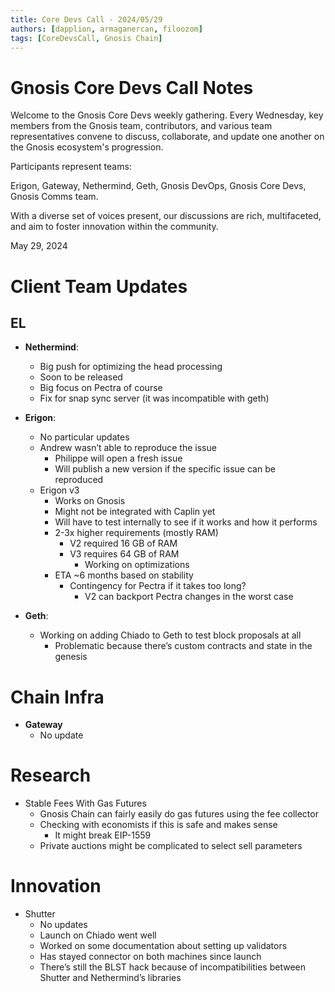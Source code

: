 ```yaml
---
title: Core Devs Call - 2024/05/29
authors: [dapplion, armaganercan, filoozom]
tags: [CoreDevsCall, Gnosis Chain]
---
```


# Gnosis Core Devs Call Notes

Welcome to the Gnosis Core Devs weekly gathering. Every Wednesday, key members from the Gnosis team, contributors, and various team representatives convene to discuss, collaborate, and update one another on the Gnosis ecosystem's progression.

Participants represent teams:

Erigon, Gateway, Nethermind, Geth, Gnosis DevOps, Gnosis Core Devs, Gnosis Comms team.

With a diverse set of voices present, our discussions are rich, multifaceted, and aim to foster innovation within the community.

May 29, 2024

# Client Team Updates
## EL

* **Nethermind**: 
    * Big push for optimizing the head processing
    * Soon to be released
    * Big focus on Pectra of course
    * Fix for snap sync server (it was incompatible with geth)

* **Erigon**: 
    * No particular updates
    * Andrew wasn’t able to reproduce the issue
        * Philippe will open a fresh issue
        * Will publish a new version if the specific issue can be reproduced
    * Erigon v3
        * Works on Gnosis
        * Might not be integrated with Caplin yet
        * Will have to test internally to see if it works and how it performs
        * 2-3x higher requirements (mostly RAM)
            * V2 required 16 GB of RAM
            * V3 requires 64 GB of RAM
                * Working on optimizations
        * ETA ~6 months based on stability
            * Contingency for Pectra if it takes too long?
                * V2 can backport Pectra changes in the worst case


* **Geth**:
  * Working on adding Chiado to Geth to test block proposals at all
      * Problematic because there’s custom contracts and state in the genesis

# Chain Infra

* **Gateway**
  * No update

# Research

* Stable Fees With Gas Futures
    * Gnosis Chain can fairly easily do gas futures using the fee collector
    * Checking with economists if this is safe and makes sense
      * It might break EIP-1559
    * Private auctions might be complicated to select sell parameters

# Innovation

* Shutter
    * No updates
    * Launch on Chiado went well
    * Worked on some documentation about setting up validators
    * Has stayed connector on both machines since launch
    * There’s still the BLST hack because of incompatibilities between Shutter and Nethermind’s libraries











































